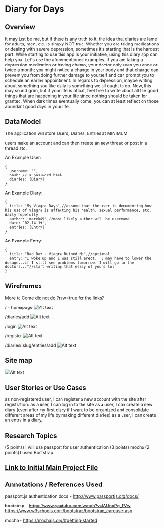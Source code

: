 # Diary for Days
## Overview

It may just be me, but if there is any truth to it, the idea that diaries are lame for adults, men, etc. is simply NOT true.  Whether you are taking medications or dealing with severe depression, sometimes it's starting that is the hardest part.  While starting to use this app is your initiative, using this diary app can help you.  Let's use the aforementioned examples.  If you are taking a depression medication or having chemo, your doctor only sees you once or twice a month; you might notice a change in your body and that change can prevent you from doing further damage to yourself and can prompt you to schedule an earlier appointment.  In regards to depression, maybe writing about something you like daily is something we all ought to do.  Now, this may sound grim, but if your life is afloat, feel free to write about all the good things that are happening in your life since nothing should be taken for granted.  When dark times eventually come, you can at least reflect on those abundant good days in your life.   

## Data Model


The application will store Users, Diaries, Entries at MINIMUM.

users make an account and can then create an new thread or post in a thread etc.

An Example User:
```
{
  username: "",
  hash: // a password hash
  diaries: [Diary]
}
```

An Example Diary:
```
{
  title: 'My Viagra Days',//assume that the user is documenting how his use of Viagra is affecting his health, sexual performance, etc. daily hopefully 
  author: 'marek69',//most likely author will be username
  date: `02-14-19',
  entries: [Entry]
}
```

An Example Entry:
```
{
  title: "Bad Day - Viagra Ruined Me",//optional
  entry: "I woke up and I was still erect.  I may have to lower the dosage...if I still see problems tomorrow, I will go to the doctors..."//start writing that essay of yours lol
}
```

## Wireframes
More to Come
did not do ?raw=true for the links?

/ - homepage
![Alt text](/documentation/home.jpeg "Optional Title")

/diaries/add
![Alt text](/documentation/creatediaryonceloggedin.jpeg "Optional Title")

/login
![Alt text](/documentation/login.jpeg "Optional Title")

/register
![Alt text](/documentation/registerforfirsttime.jpeg "Optional Title")

/diaries/:slug/entries/add
![Alt text](/documentation/postentryunderdiary.jpeg "Optional Title")

## Site map
![Alt text](/documentation/sitemap.jpg "Optional Title")

## User Stories or Use Cases
as non-registered user, I can register a new account with the site
after registration:
as a user, I can log in to the site
as a user, I can create a new diary (even after my first diary if I want to be organized and consolidate different areas of my life by making different diaries)
as a user, I can create an entry in a diary.



## Research Topics
(5 points) I will use passport for user authentication
(3 points) mocha
(2 points) I used Bootstrap.

## [Link to Initial Main Project File](https://github.com/StanimalTheMan/diary_for_days/blob/master/app.js)

## Annotations / References Used
passport.js authentication docs - http://www.passportjs.org/docs/

bootstrap - https://www.youtube.com/watch?v=lAUncPg_FVw, https://www.w3schools.com/bootstrap/bootstrap_carousel.asp

mocha - https://mochajs.org/#getting-started


